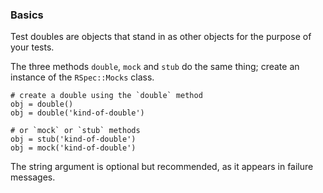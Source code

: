### Basics

Test doubles are objects that stand in as other objects for the purpose of your tests. 

The three methods `double`, `mock` and `stub` do the same thing; create an instance of the `RSpec::Mocks` class.

    # create a double using the `double` method
    obj = double()
    obj = double('kind-of-double')

    # or `mock` or `stub` methods
    obj = stub('kind-of-double')
    obj = mock('kind-of-double')

The string argument is optional but recommended, as it appears in failure messages. 
